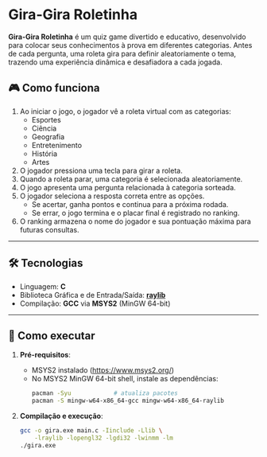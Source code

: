 # Gira-Gira Roletinha

**Gira-Gira Roletinha** é um quiz game divertido e educativo, desenvolvido para colocar seus conhecimentos à prova em diferentes categorias. Antes de cada pergunta, uma roleta gira para definir aleatoriamente o tema, trazendo uma experiência dinâmica e desafiadora a cada jogada.

## 🎮 Como funciona

1. Ao iniciar o jogo, o jogador vê a roleta virtual com as categorias:
   - Esportes
   - Ciência
   - Geografia
   - Entretenimento
   - História
   - Artes
2. O jogador pressiona uma tecla para girar a roleta.
3. Quando a roleta parar, uma categoria é selecionada aleatoriamente.
4. O jogo apresenta uma pergunta relacionada à categoria sorteada.
5. O jogador seleciona a resposta correta entre as opções.
   - Se acertar, ganha pontos e continua para a próxima rodada.
   - Se errar, o jogo termina e o placar final é registrado no ranking.
6. O ranking armazena o nome do jogador e sua pontuação máxima para futuras consultas.

---

## 🛠️ Tecnologias

- Linguagem: **C**
- Biblioteca Gráfica e de Entrada/Saída: **[raylib](https://www.raylib.com/)**
- Compilação: **GCC** via **MSYS2** (MinGW 64-bit)

---

## 🚀 Como executar

1. **Pré-requisitos**:
   - MSYS2 instalado (https://www.msys2.org/)
   - No MSYS2 MinGW 64-bit shell, instale as dependências:
     ```bash
     pacman -Syu            # atualiza pacotes
     pacman -S mingw-w64-x86_64-gcc mingw-w64-x86_64-raylib
     ```

2. **Compilação e execução**:
   ```bash
   gcc -o gira.exe main.c -Iinclude -Llib \
       -lraylib -lopengl32 -lgdi32 -lwinmm -lm
   ./gira.exe
